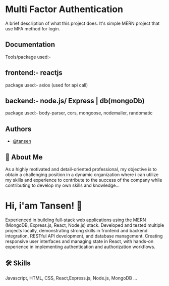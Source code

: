 
# Multi Factor Authentication

A brief description of what this project does. It's simple MERN project 
that use MFA method for login.


## Documentation

Tools/package used:-

## frontend:- reactjs
   package used:- axios (used for api call)

## backend:- node.js/ Express | db(mongoDb)
package used:- body-parser, cors, mongoose, nodemailer, randomatic  
 





## Authors

- [@tansen](https://www.github.com/tansenAngdembe)



## 🚀 About Me
As a highly motivated and detail-oriented professional, my objective is
 to obtain a challenging position in a dynamic organization where i can
 utilize my skills and experience to contribute to the success of the
 company while contributing to develop my own skills and knowledge...

# Hi, i'am Tansen! 👋
 Experienced in building full-stack web applications using the
 MERN (MongoDB, Express.js, React, Node.js) stack. Developed
 and tested multiple projects locally, demonstrating strong skills in
 frontend and backend integration, RESTful API development, and
 database management. Creating responsive user interfaces and
 managing state in React, with hands-on experience in
 implementing authentication and authorization workflows.
## 🛠 Skills
Javascript, HTML, CSS, React,Express.js, Node.js, MongoDB ...